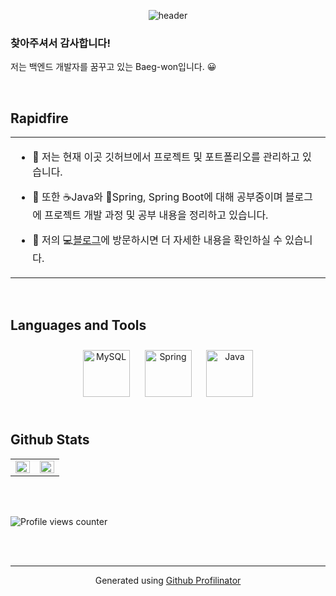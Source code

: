 <div align="center">
  
  ![header](https://capsule-render.vercel.app/api?type=waving&text=Baeg-won)  
</div>

### 찾아주셔서 감사합니다!  
저는 백엔드 개발자를 꿈꾸고 있는 Baeg-won입니다. 😀  
  

<br/>  


## Rapidfire  
<table>
  <tr>
    <td valign="top" width="50%">
  
- 📌 저는 현재 이곳 깃허브에서 프로젝트 및 포트폴리오를 관리하고 있습니다.
  

- 📌 또한 ☕Java와 🍃Spring, Spring Boot에 대해 공부중이며 블로그에 프로젝트 개발 과정 및 공부 내용을 정리하고 있습니다.
 

- 📌 저의 💻[블로그](https://daegwonkim.tistory.com)에 방문하시면 더 자세한 내용을 확인하실 수 있습니다.

    </td>
  </tr>
</table>  
<br/>  

## Languages and Tools  
<div align="center">  
<img style="margin: 10px" src="https://profilinator.rishav.dev/skills-assets/mysql-original-wordmark.svg" alt="MySQL" height="75" />  
<img style="margin: 10px" src="https://profilinator.rishav.dev/skills-assets/springio-icon.svg" alt="Spring" height="75" />  
<img style="margin: 10px" src="https://profilinator.rishav.dev/skills-assets/java-original-wordmark.svg" alt="Java" height="75" />  
</div>  

<br/>  


## Github Stats  
<table><tr><td valign="top" width="50%">

<img src="https://github-readme-stats.vercel.app/api?username=Daegwon-Kim&show_icons=true&count_private=true&hide_border=true" align="left" style="width: 100%" />

</td><td valign="top" width="50%">

<img src="https://github-readme-stats.vercel.app/api/top-langs/?username=Daegwon-Kim&hide_border=true&layout=compact" align="left" style="width: 100%" />

</td></tr></table>  

<br/>  

  

<br/>  

![Profile views counter](https://komarev.com/ghpvc/?username=Daegwon-Kim&&style=flat-square)  
  

<br/>  


<br />

----
<div align="center">Generated using <a href="https://profilinator.rishav.dev/" target="_blank">Github Profilinator</a></div>
